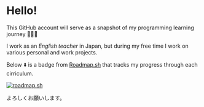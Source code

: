# Hello!

This GitHub account will serve as a snapshot of my programming learning journey 👩🏽‍💻

I work as an <em>English teacher</em> in Japan, but during my free time I work on various personal and work projects.

Below ⬇️ is a badge from [Roadmap.sh](https://roadmap.sh/) that tracks my progress through each cirriculum.

[![roadmap.sh](https://roadmap.sh/card/wide/67a171dcf863343482bb67c6?variant=light)](https://roadmap.sh)

よろしくお願いします。
